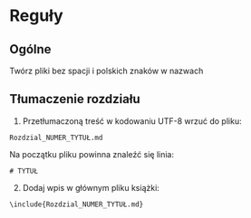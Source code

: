 # Reguły

## Ogólne

Twórz pliki bez spacji i polskich znaków w nazwach

## Tłumaczenie rozdziału

1. Przetłumaczoną treść w kodowaniu UTF-8 wrzuć do pliku:

```
Rozdzial_NUMER_TYTUŁ.md
```

Na początku pliku powinna znaleźć się linia:

```
# TYTUŁ
```

2. Dodaj wpis w głównym pliku książki:

```
\include{Rozdzial_NUMER_TYTUŁ.md}
```
